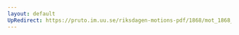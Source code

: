 ```yaml
---
layout: default
UpRedirect: https://pruto.im.uu.se/riksdagen-motions-pdf/1868/mot_1868__ak__226.pdf
---
```

